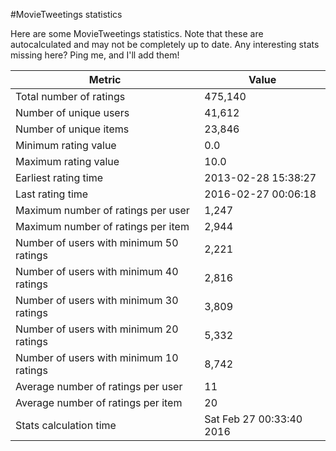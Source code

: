 #MovieTweetings statistics

Here are some MovieTweetings statistics. Note that these are autocalculated and may not be completely up to date. Any interesting stats missing here? Ping me, and I'll add them!

Metric | Value
--- | ---
Total number of ratings                 | 475,140
Number of unique users                  | 41,612
Number of unique items                  | 23,846
Minimum rating value                    | 0.0
Maximum rating value                    | 10.0
Earliest rating time                    | 2013-02-28 15:38:27
Last rating time                        | 2016-02-27 00:06:18
Maximum number of ratings per user      | 1,247
Maximum number of ratings per item      | 2,944
Number of users with minimum 50 ratings | 2,221
Number of users with minimum 40 ratings | 2,816
Number of users with minimum 30 ratings | 3,809
Number of users with minimum 20 ratings | 5,332
Number of users with minimum 10 ratings | 8,742
Average number of ratings per user      | 11
Average number of ratings per item      | 20
Stats calculation time                  | Sat Feb 27 00:33:40 2016

